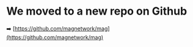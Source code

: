 # We moved to a new repo on Github

:arrow_right: [https://github.com/magnetwork/mag](https://github.com/magnetwork/mag)

